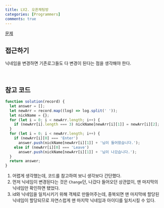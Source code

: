 ```yaml
---
title: LV2. 오픈채팅방
categories: [Programmers]
comments: true
---
```


[문제](https://programmers.co.kr/learn/courses/30/lessons/42888)

## 접근하기

닉네임을 변경하면 기존로그들도 다 변경이 된다는 점을 생각해야 한다.

<br>

## 참고 코드

```js
function solution(record) {
  let answer = [];
  let newArr = record.map((log) => log.split(' '));
  let nickName = {};
  for (let i = 0; i < newArr.length; i++) {
    if (newArr[i].length === 3) nickName[newArr[i][1]] = newArr[i][2];
  }
  for (let i = 0; i < newArr.length; i++) {
    if (newArr[i][0] === 'Enter')
      answer.push(nickName[newArr[i][1]] + '님이 들어왔습니다.');
    else if (newArr[i][0] === 'Leave')
      answer.push(nickName[newArr[i][1]] + '님이 나갔습니다.');
  }
  return answer;
}
```

1. 어렵게 생각했는데, 코드를 참고하여 보니 생각보다 간단했다.
2. 먼저 닉네임이 변경된다는 것은 `Change`던, 나갔다 들어오던 상관없이, 맨 마지막의 닉네임만 확인하면 됐었다.
3. id와 닉네임을 일치시키기 위해 객체로 만들어주는데, 중복되면 맨 마지막에 할당된 닉네임이 할당되므로 자연스럽게 맨 마지막 닉네임과 아이디를 일치시킬 수 있다.
